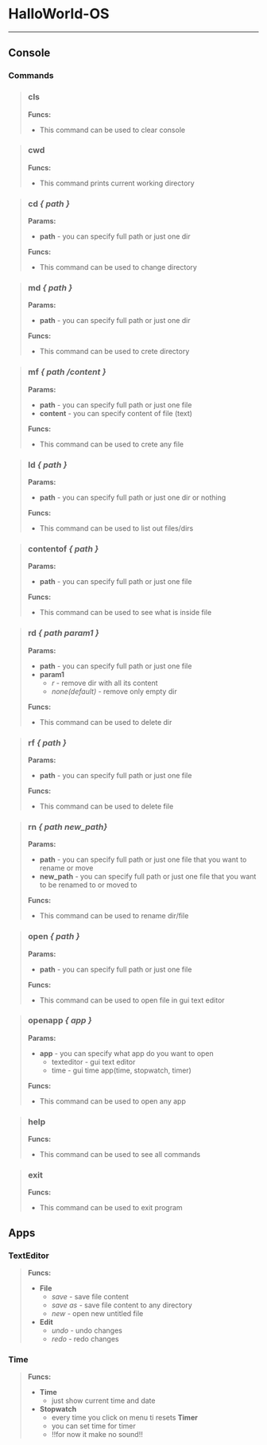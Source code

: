 # HalloWorld-OS
--- 
## Console
### Commands

> ### cls  
>     
> **Funcs:**  
> - This command can be used to clear console 

> ### cwd 
>     
> **Funcs:**  
> - This command prints current working directory 

> ### cd *{ path }*  
> **Params:**  
> - **path** - you can specify full path or just one dir
>     
> **Funcs:**  
> - This command can be used to change directory  

> ### md *{ path }*  
> **Params:**  
> - **path** - you can specify full path or just one dir  
> 
> **Funcs:**  
> - This command can be used to crete directory

> ### mf *{ path /content }*  
> **Params:**  
> - **path** - you can specify full path or just one file
> - **content** - you can specify content of file (text)  
> 
> **Funcs:**  
> - This command can be used to crete any file

> ### ld *{ path }*  
> **Params:**  
> - **path** - you can specify full path or just one dir or nothing
> 
> **Funcs:**  
> - This command can be used to list out files/dirs

> ### contentof *{ path }*
> **Params:**  
> - **path** - you can specify full path or just one file 
> 
> **Funcs:**  
> - This command can be used to see what is inside file

> ### rd *{ path param1 }*
> **Params:**  
> - **path** - you can specify full path or just one file
> - **param1**
>   - *r* - remove dir with all its content 
>   - *none(default)* - remove only empty dir
> 
> **Funcs:**  
> - This command can be used to delete dir

> ### rf *{ path }*
> **Params:**  
> - **path** - you can specify full path or just one file
> 
> **Funcs:**  
> - This command can be used to delete file

> ### rn *{ path new_path}*
> **Params:**  
> - **path** - you can specify full path or just one file that you want to rename or move
> - **new_path** - you can specify full path or just one file that you want to be renamed to or moved to
> 
> **Funcs:**  
> - This command can be used to rename dir/file

> ### open *{ path }*
> **Params:**  
> - **path** - you can specify full path or just one file
> 
> **Funcs:**  
> - This command can be used to open file in gui text editor

> ### openapp *{ app }*
> **Params:**  
> - **app** - you can specify what app do you want to open
>   - texteditor - gui text editor
>   - time - gui time app(time, stopwatch, timer)
> 
> **Funcs:**  
> - This command can be used to open any app

> ### help
> 
> **Funcs:**  
> - This command can be used to see all commands

> ### exit
> 
> **Funcs:**  
> - This command can be used to exit program

## Apps
### TextEditor
> **Funcs:**
> - **File**
>   - *save* - save file content
>   - *save as* - save file content to any directory
>   - *new* - open new untitled file
> - **Edit**
>   - *undo* - undo changes
>   - *redo* - redo changes

### Time
> **Funcs:**
> - **Time**
>   - just show current time and date
> - **Stopwatch**
>   - every time you click on menu ti resets
> **Timer**
>   - you can set time for timer
>   - !!for now it make no sound!!
